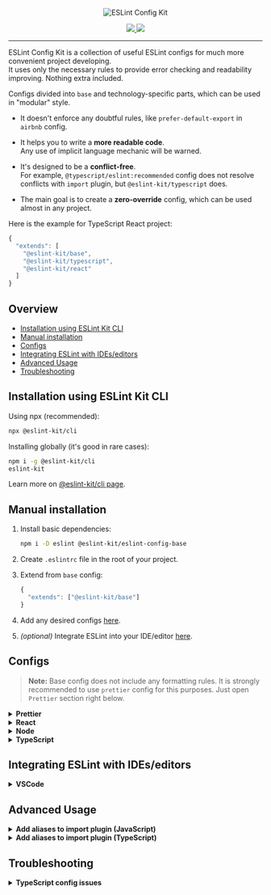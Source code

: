 <p align="center">
  <img src="https://user-images.githubusercontent.com/35740512/71934637-c8b22a00-319c-11ea-8b73-a48e7851b7d2.png" alt="ESLint Config Kit" />
</p>

<p align="center">
  <a href="https://www.npmjs.com/package/eslint-config-kit">
    <img src="https://img.shields.io/npm/v/eslint-config-kit">
  </a>
  <a href="https://github.com/risenforces/eslint-config-kit/blob/master/LICENSE">
    <img src="https://img.shields.io/github/license/risenforces/eslint-config-kit">
  </a>
</p>

---

ESLint Config Kit is a collection of useful ESLint configs for much more convenient project developing.  
It uses only the necessary rules to provide error checking and readability improving. Nothing extra included.

Configs divided into `base` and technology-specific parts, which can be used in "modular" style.

- It doesn't enforce any doubtful rules, like `prefer-default-export` in `airbnb` config.

- It helps you to write a **more readable code**.  
  Any use of implicit language mechanic will be warned.

- It's designed to be a **conflict-free**.  
  For example, `@typescript/eslint:recommended` config does not resolve conflicts with `import` plugin, but `@eslint-kit/typescript` does.

- The main goal is to create a **zero-override** config, which can be used almost in any project.

Here is the example for TypeScript React project:

```js
{
  "extends": [
    "@eslint-kit/base",
    "@eslint-kit/typescript",
    "@eslint-kit/react"
  ]
}
```

## Overview

- [Installation using ESLint Kit CLI](#installation-using-eslint-kit-cli)
- [Manual installation](#manual-installation)
- [Configs](#configs)
- [Integrating ESLint with IDEs/editors](#integrating-eslint-with-ideseditors)
- [Advanced Usage](#advanced-usage)
- [Troubleshooting](#troubleshooting)

## Installation using ESLint Kit CLI

Using npx (recommended):

```sh
npx @eslint-kit/cli
```

Installing globally (it's good in rare cases):

```sh
npm i -g @eslint-kit/cli
eslint-kit
```

Learn more on [@eslint-kit/cli page](https://github.com/eslint-kit/cli).

## Manual installation

1. Install basic dependencies:

   ```sh
   npm i -D eslint @eslint-kit/eslint-config-base
   ```

2. Create `.eslintrc` file in the root of your project.

3. Extend from `base` config:

   ```js
   {
     "extends": ["@eslint-kit/base"]
   }
   ```

4. Add any desired configs [here](#configs).

5. _(optional)_ Integrate ESLint into your IDE/editor [here](#integrating-eslint-with-ideseditors). 

## Configs

> **Note:** Base config does not include any formatting rules. It is strongly recommended to use `prettier` config for this purposes. Just open `Prettier` section right below.

<details>
<summary><b>Prettier</b></summary>

This config just enables the `prettier` plugin and adds `prettier/prettier` rule.

Installation:

1. Install config:

   ```sh
   npm i -D @eslint-kit/eslint-config-prettier
   ```

2. Extend from it:

   ```diff
   {
     "extends": [
       "@eslint-kit/base",
   +   "@eslint-kit/prettier"
     ]
   }
   ```

3. Create `.prettierrc` file in the root of your project add specify your formatting settings.

4. _(optional)_ Use the recommended settings:

   ```js
   {
     "semi": false,
     "singleQuote": true,
     "tabWidth": 2,
     "quoteProps": "consistent",
     "trailingComma": "es5",
     "endOfLine": "lf"
   } 
   ```

</details>

<details>
<summary><b>React</b></summary>

Installation:

1. Install parser _(skip if you already have it)_:
   
   Choose between `babel-eslint` and `@typescript-eslint/parser`, depends on what you use.

   **Note:** `babel-eslint` requires `babel/core@>=7.2.0` and a valid Babel configuration file to run. If you do not have this already set up, please see the [Babel Usage Guide](https://babeljs.io/docs/en/usage).

2. Install config:

   ```sh
   npm i -D @eslint-kit/eslint-config-react
   ```

3. Extend from it and specify a parser:

   ```diff
   {
   + "parser": "babel-eslint",
     "extends": [
       "@eslint-kit/base",
   +   "@eslint-kit/react"
     ]
   }
   ```

</details>

<details>
<summary><b>Node</b></summary>

This config just enables the `node` env, it doesn't add any rules.

Installation:

1. Install config:

   ```sh
   npm i -D @eslint-kit/eslint-config-node
   ```

2. Extend from `node` config:

   ```diff
   {
     "extends": [
       "@eslint-kit/base",
   +   "@eslint-kit/node"
     ]
   }
   ```

</details>

<details>
<summary><b>TypeScript</b></summary>

Installation:

1. Install `@typescript-eslint/parser` parser _(skip if you already have it)_:

2. Install config:

   ```sh
   npm i -D @eslint-kit/eslint-config-typescript
   ```

3. Extend from `typescript` config and specify a parser:

   ```diff
   {
   + "parser": "@typescript-eslint/parser",
     "extends": [
       "@eslint-kit/base",
   +   "@eslint-kit/typescript"
     ]
   }
   ```

</details>

## Integrating ESLint with IDEs/editors

<details>
<summary><b>VSCode</b></summary>

1. Install [ESLint plugin](https://marketplace.visualstudio.com/items?itemName=dbaeumer.vscode-eslint)

2. Choose any option you like:

   - **Fix on save.**  
     Add the following to your `settings.json`:  

     ```js
     "editor.codeActionsOnSave": {
       "source.fixAll.eslint": true
     }
     ```

   - **Fix on keyboard shortcut.**  
     Add the following to your `keybindings.json`:

     ```js
     {
       "key": "alt+f", // or any other keys
       "command": "eslint.executeAutofix"
     }
     ```

</details>

## Advanced Usage

<details>
<summary><b>Add aliases to import plugin (JavaScript)</b></summary>

**Using CLI:**

```sh
npx @eslint-kit/cli alias
```

**Manually:**

1. Install dependencies:

   ```sh
   npm i -D eslint-import-resolver-alias
   ```

2. Update `.eslintrc` with your aliases:

   ```json
   {
     "settings": {
       "import/resolver": {
         "alias": {
           "map": [
             ["@folder-alias", "./src"],
             ["@file-alias", "./src/App.js"]
           ],
           "extensions": [".js", ".jsx", ".json"]
         }
       }
     },
     "rules": {
       "import/order": [
         "warn",
         {
           "groups": [
             "builtin",
             "external",
             "internal",
             "parent",
             "sibling",
             "index"
           ],
           "pathGroups": [
             {
               "pattern": "@folder-alias/**",
               "group": "internal",
               "position": "before"
             },
             {
               "pattern": "@file-alias",
               "group": "internal",
               "position": "before"
             }
           ]
         }
       ]
     }
   }
   ```

</details>

<details>
<summary><b>Add aliases to import plugin (TypeScript)</b></summary>

**Using CLI:**

```sh
npx @eslint-kit/cli alias
```

**Manually:**

1. Install dependencies:

   ```sh
   npm i -D eslint-import-resolver-typescript
   ```

2. Update `.eslintrc`:

   ```json
   {
     "settings": {
       "import/parsers": {
         "@typescript-eslint/parser": [".ts", ".tsx"]
       },
       "import/resolver": {
         "typescript": {
           "alwaysTryTypes": true
         }
       }
     },
     "rules": {
       "import/order": [
         "warn",
         {
           "groups": [
             "builtin",
             "external",
             "internal",
             "parent",
             "sibling",
             "index"
           ],
           "pathGroups": [
             {
               "pattern": "@folder-alias/**",
               "group": "internal",
               "position": "before"
             },
             {
               "pattern": "@file-alias",
               "group": "internal",
               "position": "before"
             }
           ]
         }
       ]
     }
   }
   ```
   
   **Note:** See [eslint-import-resolver-typescript README](https://github.com/alexgorbatchev/eslint-import-resolver-typescript) for the details.

</details>

## Troubleshooting

<details>
<summary><b>TypeScript config issues</b></summary>

### **Issue:**

`You have used a rule which requires parserServices to be generated. You must therefore provide a value for the "parserOptions.project" property for @typescript-eslint/parser`.

### **Solution:**

You should specify your tsconfig location manually in `parserOptions`:

```diff
{
  "parser": "@typescript-eslint/parser",
+ "parserOptions": {
+   "project": "./tsconfig.json"
+ },
  "extends": [
    "@eslint-kit/base",
    "@eslint-kit/typescript"
  ]
}
```

If it doesn't work, try to rename eslint config file to `.eslintrc.js` and resolve `tsconfig.json` path:

```js
const path = require('path')

module.exports = {
  parser: '@typescript-eslint/parser',
  parserOptions: {
    project: path.resolve(__dirname, './tsconfig.json') // or your tsconfig location
  },
  extends: [
    '@eslint-kit/base',
    '@eslint-kit/typescript'
  ]
}
```

</details>
